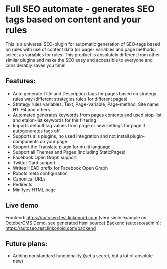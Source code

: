 # Full SEO automate - generates SEO tags based on content and your rules
>
This is a universal SEO-plugin for automatic generation of SEO-tags based on rules with use of content data (or page- variables and page methods) select as variables for rules. This product is absolutely different from other similar plugins and make the SEO easy and accessible to everyone and considerably saves you time!
>
## Features:
- Auto generate Title and Description tags for pages based on strategy rules way (different strategies rules for different pages)
- Strategy rules variables: Text, Page-variable, Page-method, Site name, H1..H4 and others 
- Automated generates keywords from pages contents and used stop-list and etalon-list keywords for thir filtering
- Imports default tag values from page or new settings for page if autogenerates tags off
- Supports alls plugins, no used integration and not install plugin-components on your page
- Support the Translate plugin for multi language
- Support all Themes and Pages (including StaticPages)
- Facebook Open Graph support
- Twitter Card support
- Writes HEAD prefix for Facebook Open Graph
- Robots meta configuration
- Canonical URLs
- Redirects
- Minifyes HTML page
>
## Live demo 
Frontend: https://autoseo.test.linkonoid.com (very simle example on OctoberCMS Demo, see generated html source)
Backend (autoseo/admin): https://autoseo.test.linkonoid.com/backend 
>
## Future plans:
- Adding nonstandard functionality (yet a secret, but a lot of absolute new)

